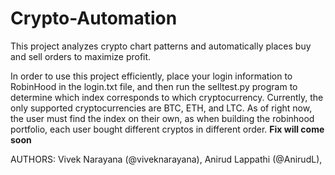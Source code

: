 # Crypto-Automation
This project analyzes crypto chart patterns and automatically places buy and sell orders to maximize profit. 


In order to use this project efficiently, place your login information to RobinHood in the login.txt file, and then run the selltest.py program to determine which index corresponds to which cryptocurrency. Currently, the only supported cryptocurrencies are BTC, ETH, and LTC. As of right now, the user must find the index on their own, as when building the robinhood portfolio, each user bought different cryptos in different order. **Fix will come soon**

AUTHORS: Vivek Narayana (@viveknarayana), Anirud Lappathi (@AnirudL), 
